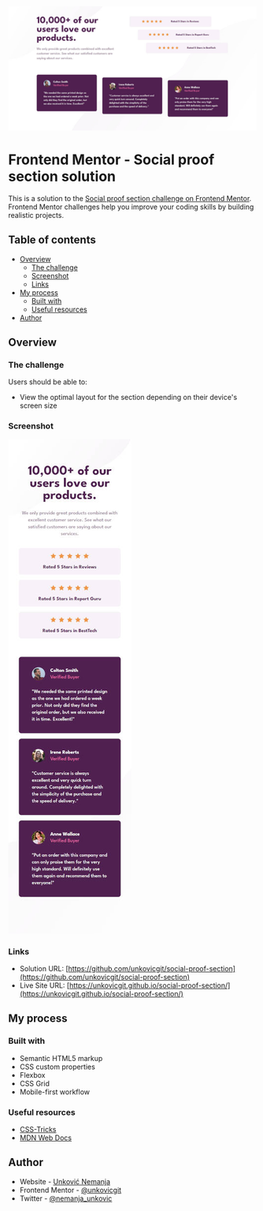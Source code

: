 ![Screenshot of the page - desktop version](./images/screenshot.jpg)

# Frontend Mentor - Social proof section solution

This is a solution to the [Social proof section challenge on Frontend Mentor](https://www.frontendmentor.io/challenges/social-proof-section-6e0qTv_bA). Frontend Mentor challenges help you improve your coding skills by building realistic projects.

## Table of contents

- [Overview](#overview)
  - [The challenge](#the-challenge)
  - [Screenshot](#screenshot)
  - [Links](#links)
- [My process](#my-process)
  - [Built with](#built-with)
  - [Useful resources](#useful-resources)
- [Author](#author)

## Overview

### The challenge

Users should be able to:

- View the optimal layout for the section depending on their device's screen size

### Screenshot

![Screenshot of the page - mobile version](./images/screenshot-mob.jpg)

### Links

- Solution URL: [https://github.com/unkovicgit/social-proof-section](https://github.com/unkovicgit/social-proof-section)
- Live Site URL: [https://unkovicgit.github.io/social-proof-section/](https://unkovicgit.github.io/social-proof-section/)

## My process

### Built with

- Semantic HTML5 markup
- CSS custom properties
- Flexbox
- CSS Grid
- Mobile-first workflow

### Useful resources

- [CSS-Tricks](https://css-tricks.com/)
- [MDN Web Docs](https://developer.mozilla.org/en-US/)

## Author

- Website - [Unković Nemanja](https://github.com/unkovicgit/)
- Frontend Mentor - [@unkovicgit](https://www.frontendmentor.io/profile/unkovicgit)
- Twitter - [@nemanja_unkovic](https://twitter.com/nemanja_unkovic)
